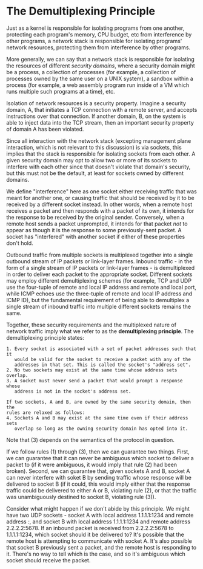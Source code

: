 # The Demultiplexing Principle

Just as a kernel is responsible for isolating programs from one another,
protecting each program's memory, CPU budget, etc from interference by other
programs, a network stack is responsible for isolating programs' network
resources, protecting them from interference by other programs.

More generally, we can say that a network stack is responsible for isolating the
resources of different *security domains*, where a security domain might be a
process, a collection of processes (for example, a collection of processes owned
by the same user on a UNIX system), a sandbox within a process (for example, a
web assembly program run inside of a VM which runs multiple such programs at a
time), etc.

Isolation of network resources is a security property. Imagine a security
domain, A, that initiates a TCP connection with a remote server, and accepts
instructions over that connection. If another domain, B, on the system is able
to inject data into the TCP stream, then an important security property of
domain A has been violated.

Since all interaction with the network stack (excepting management plane
interaction, which is not relevant to this discussion) is via sockets, this
implies that the stack is responsible for isolating sockets from each other. A
given security domain may opt to allow two or more of its sockets to interfere
with each other since that doesn't violate that domain's security, but this must
not be the default, at least for sockets owned by different domains.

We define "interference" here as one socket either receiving traffic that was
meant for another one, or causing traffic that should be received by it to be
received by a different socket instead. In other words, when a remote host
receives a packet and then responds with a packet of its own, it intends for the
response to be received by the original sender. Conversely, when a remote host
sends a packet unprompted, it intends for that packet *not* to appear as though
it is the response to some previously-sent packet. A socket has "interfered"
with another socket if either of these properties don't hold.

Outbound traffic from multiple sockets is multiplexed together into a single
outbound stream of IP packets or link-layer frames. Inbound traffic - in the
form of a single stream of IP packets or link-layer frames - is demultiplexed in
order to deliver each packet to the appropriate socket. Different sockets may
employ different demultiplexing schemes (for example, TCP and UDP use the
four-tuple of remote and local IP address and remote and local port, while ICMP
echoes use the three-tuple of remote and local IP address and ICMP ID), but the
fundamental requirement of being able to demultiplex a single stream of inbound
traffic into multiple different sockets remains the same.

Together, these security requirements and the multiplexed nature of network
traffic imply what we refer to as the **demultiplexing principle**. The
demultiplexing principle states:

    1. Every socket is associated with a set of packet addresses such that it
       would be valid for the socket to receive a packet with any of the
       addresses in that set. This is called the socket's "address set".
    2. No two sockets may exist at the same time whose address sets overlap.
    3. A socket must never send a packet that would prompt a response whose
       address is not in the socket's address set.

    If two sockets, A and B, are owned by the same security domain, then the
    rules are relaxed as follows:
    4. Sockets A and B may exist at the same time even if their address sets
       overlap so long as the owning security domain has opted into it.

Note that (3) depends on the semantics of the protocol in question.

If we follow rules (1) through (3), then we can guarantee two things. First, we
can guarantee that it can never be ambiguous which socket to deliver a packet to
(if it were ambiguous, it would imply that rule (2) had been broken). Second, we
can guarantee that, given sockets A and B, socket A can never interfere with
soket B by sending traffic whose response will be delivered to socket B (if it
could, this would imply either that the response traffic could be delivered to
either A or B, violating rule (2), or that the traffic was unambiguously
destined to socket B, violating rule (3)).

Consider what might happen if we don't abide by this principle. We might have
two UDP sockets - socket A with local address 1.1.1.1:1234 and remote address
*:*, and socket B with local address 1.1.1.1:1234 and remote address
2.2.2.2:5678. If an inbound packet is received from 2.2.2.2:5678 to
1.1.1.1:1234, which socket should it be delivered to? It's possible that the
remote host is attempting to communicate with socket A. It's also possible that
socket B previously sent a packet, and the remote host is responding to it.
There's no way to tell which is the case, and so it's ambiguous which socket
should receive the packet.
